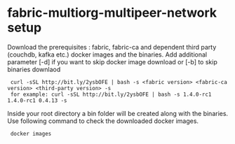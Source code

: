 # fabric-multiorg-multipeer-network setup

Download the prerequisites : fabric, fabric-ca and dependent third party (couchdb, kafka etc.) docker images and the binaries. Add additional parameter [-d] if you want to skip docker image download or [-b] to skip binaries downlaod

     curl -sSL http://bit.ly/2ysbOFE | bash -s <fabric version> <fabric-ca version> <third-party version> -s
     for example: curl -sSL http://bit.ly/2ysbOFE | bash -s 1.4.0-rc1 1.4.0-rc1 0.4.13 -s

Inside your root directory a bin folder will be created along with the binaries. Use following command to check the downloaded docker images.

     docker images

